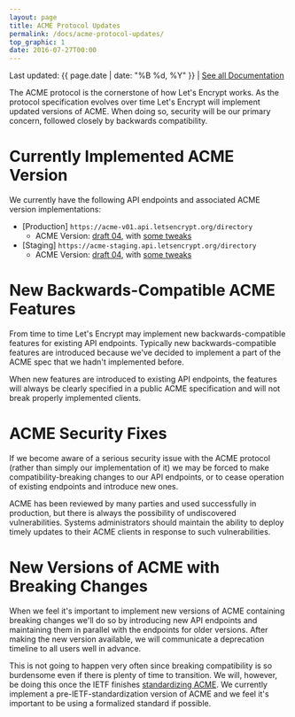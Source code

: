 ```yaml
---
layout: page
title: ACME Protocol Updates
permalink: /docs/acme-protocol-updates/
top_graphic: 1
date: 2016-07-27T00:00
---
```


Last updated: {{ page.date | date: "%B %d, %Y" }} \| [See all Documentation](/docs/)

The ACME protocol is the cornerstone of how Let's Encrypt works. As the protocol specification evolves over time Let's Encrypt will implement updated versions of ACME. When doing so, security will be our primary concern, followed closely by backwards compatibility.

# Currently Implemented ACME Version

We currently have the following API endpoints and associated ACME version implementations:

* [Production] `https://acme-v01.api.letsencrypt.org/directory`
  * ACME Version: [draft 04](https://tools.ietf.org/html/draft-ietf-acme-acme-04), with [some tweaks](https://github.com/letsencrypt/boulder/blob/release/docs/acme-divergences.md)
* [Staging] `https://acme-staging.api.letsencrypt.org/directory`
  * ACME Version: [draft 04](https://tools.ietf.org/html/draft-ietf-acme-acme-04), with [some tweaks](https://github.com/letsencrypt/boulder/blob/staging/docs/acme-divergences.md)

# New Backwards-Compatible ACME Features

From time to time Let's Encrypt may implement new backwards-compatible features for existing API endpoints. Typically new backwards-compatible features are introduced because we've decided to implement a part of the ACME spec that we hadn't implemented before.

When new features are introduced to existing API endpoints, the features will always be clearly specified in a public ACME specification and will not break properly implemented clients.

# ACME Security Fixes

If we become aware of a serious security issue with the ACME protocol (rather than simply our implementation of it) we may be forced to make compatibility-breaking changes to our API endpoints, or to cease operation of existing endpoints and introduce new ones.

ACME has been reviewed by many parties and used successfully in production, but there is always the possibility of undiscovered vulnerabilities. Systems administrators should maintain the ability to deploy timely updates to their ACME clients in response to such vulnerabilities.

# New Versions of ACME with Breaking Changes

When we feel it's important to implement new versions of ACME containing breaking changes we'll do so by introducing new API endpoints and maintaining them in parallel with the endpoints for older versions. After making the new version available, we will communicate a deprecation timeline to all users well in advance.

This is not going to happen very often since breaking compatibility is so burdensome even if there is plenty of time to transition. We will, however, be doing this once the IETF finishes [standardizing ACME](https://datatracker.ietf.org/wg/acme/charter/). We currently implement a pre-IETF-standardization version of ACME and we feel it's important to be using a formalized standard if possible.
